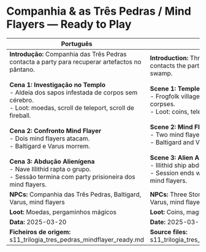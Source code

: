 # Companhia & as Três Pedras / Mind Flayers — Ready to Play

| Português                                                                                                                                                                                                                                                                                                                                                                                                                                                                                                   | English                                                                                                                                                                                                                                                                                                                                                                                                                                                                                           |
| ----------------------------------------------------------------------------------------------------------------------------------------------------------------------------------------------------------------------------------------------------------------------------------------------------------------------------------------------------------------------------------------------------------------------------------------------------------------------------------------------------------- | ------------------------------------------------------------------------------------------------------------------------------------------------------------------------------------------------------------------------------------------------------------------------------------------------------------------------------------------------------------------------------------------------------------------------------------------------------------------------------------------------- |
| **Introdução:** Companhia das Três Pedras contacta a party para recuperar artefactos no pântano.<br><br>**Cena 1: Investigação no Templo**<br>- Aldeia dos sapos infestada de corpos sem cérebro.<br>- Loot: moedas, scroll de teleport, scroll de fireball.<br><br>**Cena 2: Confronto Mind Flayer**<br>- Dois mind flayers atacam.<br>- Baltigard e Varus morrem.<br><br>**Cena 3: Abdução Alienígena**<br>- Nave Illithid rapta o grupo.<br>- Sessão termina com party prisioneira dos mind flayers.<br> | **Introduction:** Three Stones Company contacts the party to recover artifacts in the swamp.<br><br>**Scene 1: Temple Investigation**<br>- Frogfolk village infested with brainless corpses.<br>- Loot: coins, teleport scroll, fireball scroll.<br><br>**Scene 2: Mind Flayer Encounter**<br>- Two mind flayers attack.<br>- Baltigard and Varus die.<br><br>**Scene 3: Alien Abduction**<br>- Illithid ship abducts the group.<br>- Session ends with the party imprisoned by mind flayers.<br> |
| **NPCs:** Companhia das Três Pedras, Baltigard, Varus, mind flayers                                                                                                                                                                                                                                                                                                                                                                                                                                         | **NPCs:** Three Stones Company, Baltigard, Varus, mind flayers                                                                                                                                                                                                                                                                                                                                                                                                                                    |
| **Loot:** Moedas, pergaminhos mágicos                                                                                                                                                                                                                                                                                                                                                                                                                                                                       | **Loot:** Coins, magic scrolls                                                                                                                                                                                                                                                                                                                                                                                                                                                                    |
| **Data:** 2025-03-20                                                                                                                                                                                                                                                                                                                                                                                                                                                                                        | **Date:** 2025-03-20                                                                                                                                                                                                                                                                                                                                                                                                                                                                              |
| **Ficheiros de origem:** s11_trilogia_tres_pedras_mindflayer_ready.md                                                                                                                                                                                                                                                                                                                                                                                                                                       | **Source files:** s11_trilogia_tres_pedras_mindflayer_ready.md                                                                                                                                                                                                                                                                                                                                                                                                                                    |
